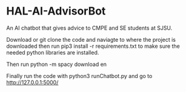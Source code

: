 # HAL-AI-AdvisorBot
An AI chatbot that gives advice to CMPE and SE students at SJSU.

Download or git clone the code and naviagte to where the project is downloaded then
run pip3 install -r requirements.txt to make sure the needed python libraries are installed.

Then run python -m spacy download en

Finally run the code with python3 runChatbot.py and go to http://127.0.0.1:5000/
